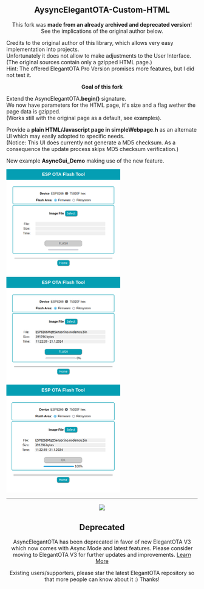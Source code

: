 <h2 align="center">AysyncElegantOTA-Custom-HTML</h2>
<p align="center">
 This fork was <b>made from an already archived and deprecated version</b>!<br>
 See the implications of the original author below.
</p> 
<p>
 Credits to the original author of this library, which allows very easy implementation into projects.<br>
 Unfortunately it does not allow to make adjustments to the User Interface. 
 (The original sources contain only a gzipped HTML page.)<br>
 Hint: The offered ElegantOTA Pro Version promises more features, but I did not test it.
</p>
<p align="center"><b>Goal of this fork</b></p>
<p>
 Extend the AsyncElegantOTA.<b>begin()</b> signature.<br>
 We now have parameters for the HTML page, it's size and a flag wether the page data is gzipped.<br>
 (Works still with the original page as a default, see examples).
</p>
<p>
 Provide a <b>plain HTML/Javascript page in simpleWebpage.h</b> as an alternate UI which may easily adopted to specific needs.<br>
 (Notice: This UI does currently not generate a MD5 checksum. As a consequence the update process skips MD5 checksum verification.)
</p>
<p>New example <b>AsyncGui_Demo</b> making use of the new feature.</p>
<span>
<img src="/docs/simpleGui1.png" width="300">
<img src="/docs/simpleGui2.png" width="300">
<img src="/docs/simpleGui3.png" width="300">
</span>
<hr>
<p align="center"><img src="/docs/logo.svg?sanitize=true&raw=true" width="400"></p>

 
<h2 align="center">Deprecated</h2>

<p align="center">
AsyncElegantOTA has been deprecated in favor of new ElegantOTA V3 which now comes with Async Mode and latest features. Please consider moving to ElegantOTA V3 for further updates and improvements. <a href="https://github.com/ayushsharma82/ElegantOTA">Learn More</a>
</p>

<p align="center">
Existing users/supporters, please star the latest ElegantOTA repository so that more people can know about it :) Thanks!
</p>
